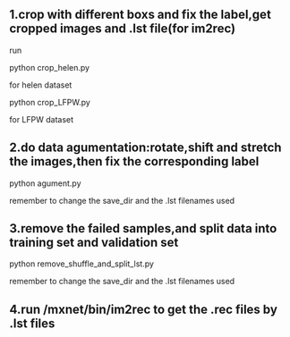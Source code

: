 ## 1.crop with different boxs and fix the label,get cropped images and .lst file(for im2rec)
run

python crop_helen.py

for helen dataset

python crop_LFPW.py

for LFPW dataset

## 2.do data agumentation:rotate,shift and stretch the images,then fix the corresponding label

python agument.py

remember to change the save_dir and the .lst filenames used

## 3.remove the failed samples,and split data into training set and validation set

python remove_shuffle_and_split_lst.py

remember to change the save_dir and the .lst filenames used

## 4.run /mxnet/bin/im2rec to get the .rec files by .lst files
